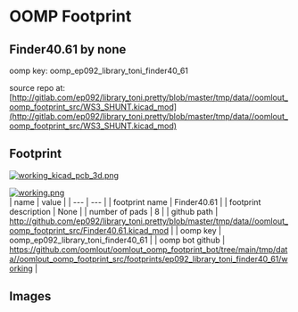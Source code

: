 # OOMP Footprint  
## Finder40.61  by none  
  
oomp key: oomp_ep092_library_toni_finder40_61  
  
source repo at: [http://gitlab.com/ep092/library_toni.pretty/blob/master/tmp/data//oomlout_oomp_footprint_src/WS3_SHUNT.kicad_mod](http://gitlab.com/ep092/library_toni.pretty/blob/master/tmp/data//oomlout_oomp_footprint_src/WS3_SHUNT.kicad_mod)  
## Footprint  
  
[![working_kicad_pcb_3d.png](working_kicad_pcb_3d_600.png)](working_kicad_pcb_3d.png)  
  
[![working.png](working_600.png)](working.png)  
| name | value | 
| --- | --- | 
| footprint name | Finder40.61 | 
| footprint description | None | 
| number of pads | 8 | 
| github path | http://github.com/ep092/library_toni.pretty/blob/master/tmp/data//oomlout_oomp_footprint_src/Finder40.61.kicad_mod | 
| oomp key | oomp_ep092_library_toni_finder40_61 | 
| oomp bot github | https://github.com/oomlout/oomlout_oomp_footprint_bot/tree/main/tmp/data//oomlout_oomp_footprint_src/footprints/ep092_library_toni_finder40_61/working | 
## Images  
